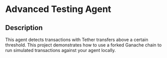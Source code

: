 # Advanced Testing Agent

## Description

This agent detects transactions with Tether transfers above a certain threshold. This project demonstrates how to use a forked Ganache chain to run simulated transactions against your agent locally.
